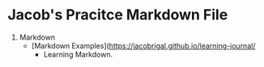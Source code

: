 # Jacob's Pracitce Markdown File


1. Markdown
     -  [Markdown Examples](https://jacobrigal.github.io/learning-journal/
          -  Learning Markdown.
          
